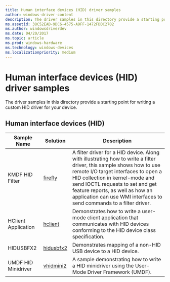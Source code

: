 ```yaml
---
title: Human interface devices (HID) driver samples
author: windows-driver-content
description: The driver samples in this directory provide a starting point for writing a custom HID driver for your device.
ms.assetid: 38C52EAD-9DC6-4575-A9FF-1472FDDC2702
ms.author: windowsdriverdev
ms.date: 04/20/2017
ms.topic: article
ms.prod: windows-hardware
ms.technology: windows-devices
ms.localizationpriority: medium
---
```


# Human interface devices (HID) driver samples


The driver samples in this directory provide a starting point for writing a custom HID driver for your device.

## Human interface devices (HID)


| Sample Name         | Solution                                                     | Description                                                                                                                                                                                                                                                                                                                                 |
|---------------------|--------------------------------------------------------------|---------------------------------------------------------------------------------------------------------------------------------------------------------------------------------------------------------------------------------------------------------------------------------------------------------------------------------------------|
| KMDF HID Filter     | [firefly](http://go.microsoft.com/fwlink/p/?LinkId=620192)   | A filter driver for a HID device. Along with illustrating how to write a filter driver, this sample shows how to use remote I/O target interfaces to open a HID collection in kernel-mode and send IOCTL requests to set and get feature reports, as well as how an application can use WMI interfaces to send commands to a filter driver. |
| HClient Application | [hclient](http://go.microsoft.com/fwlink/p/?LinkId=617730)   | Demonstrates how to write a user-mode client application that communicates with HID devices conforming to the HID device class specification.                                                                                                                                                                                               |
| HIDUSBFX2           | [hidusbfx2](http://go.microsoft.com/fwlink/p/?LinkId=620190) | Demonstrates mapping of a non-HID USB device to a HID device.                                                                                                                                                                                                                                                                               |
| UMDF HID Minidriver | [vhidmini2](http://go.microsoft.com/fwlink/p/?LinkId=617731) | A sample demonstrating how to write a HID minidriver using the User-Mode Driver Framework (UMDF).                                                                                                                                                                                                                                           |

 

 

 




